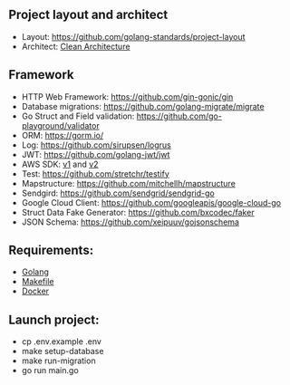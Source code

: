 ## Project layout and architect

- Layout: https://github.com/golang-standards/project-layout
- Architect: [Clean Architecture](https://blog.cleancoder.com/uncle-bob/2012/08/13/the-clean-architecture.html)

## Framework

- HTTP Web Framework: https://github.com/gin-gonic/gin
- Database migrations: https://github.com/golang-migrate/migrate
- Go Struct and Field validation: https://github.com/go-playground/validator
- ORM: https://gorm.io/
- Log: https://github.com/sirupsen/logrus
- JWT: https://github.com/golang-jwt/jwt
- AWS SDK: [v1](https://docs.aws.amazon.com/sdk-for-go/v1/developer-guide/welcome.html) and [v2](https://aws.github.io/aws-sdk-go-v2/docs/getting-started/)
- Test: https://github.com/stretchr/testify
- Mapstructure: https://github.com/mitchellh/mapstructure
- Sendgird: https://github.com/sendgrid/sendgrid-go
- Google Cloud Client: https://github.com/googleapis/google-cloud-go
- Struct Data Fake Generator: https://github.com/bxcodec/faker
- JSON Schema: https://github.com/xeipuuv/gojsonschema

## Requirements:

- [Golang](https://go.dev/)
- [Makefile](http://gnu.org/licenses/gpl.html)
- [Docker](https://docs.docker.com/get-started/)

## Launch project:

- cp .env.example .env
- make setup-database
- make run-migration
- go run main.go
